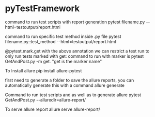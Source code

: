 # pyTestFramework


command to run test scripts with report generation pytest filename.py --html=testoutput/report.html

command to run specific test method inside .py file pytest filename.py::test_method --html=testoutput/report.html



@pytest.mark.get 
with the above annotation we can restrict a test run to only run tests marked with get:
command to run with marker is 
pytest  GetAndPost.py -m get. "get is the marker name"

To Install allure
pip install allure-pytest

first need to generate a folder to save the allure reports, you can automatically generate this with a command
allure generate


Command to run test scripts and as well as to generate allure 
pytest GetAndPost.py  --alluredir=allure-report/

To serve allure report
allure serve allure-report/
